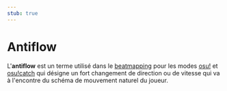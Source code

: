 ```yaml
---
stub: true
---
```


# Antiflow

L'**antiflow** est un terme utilisé dans le [beatmapping](/wiki/Beatmapping) pour les modes [osu!](/wiki/Game_mode/osu!) et [osu!catch](/wiki/Game_mode/osu!catch) qui désigne un fort changement de direction ou de vitesse qui va à l'encontre du schéma de mouvement naturel du joueur.
